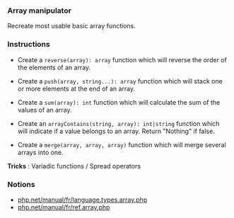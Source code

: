 ### Array manipulator

Recreate most usable basic array functions.

### Instructions

- Create a `reverse(array): array` function which will reverse the order of the elements of an array.

- Create a `push(array, string...): array` function which will stack one or more elements at the end of an array.

- Create a `sum(array): int` function which will calculate the sum of the values ​​of an array.

- Create an `arrayContains(string, array): int|string` function which will indicate if a value belongs to an array. Return "Nothing" if false.

- Create a `merge(array, array, array)` function which will merge several arrays into one.

**Tricks** : Variadic functions / Spread operators

### Notions

- [php.net/manual/fr/language.types.array.php](https://www.php.net/manual/fr/language.types.array.php)
- [php.net/manual/fr/ref.array.php](https://www.php.net/manual/fr/ref.array.php)
